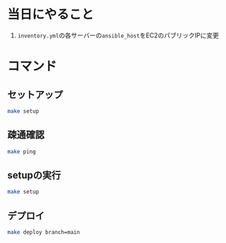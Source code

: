 # 当日にやること

1. `inventory.yml`の各サーバーの`ansible_host`をEC2のパブリックIPに変更

# コマンド

## セットアップ

```bash
make setup
```
## 疎通確認

```bash
make ping
```

## setupの実行

```bash
make setup
```

## デプロイ

```bash
make deploy branch=main
```
